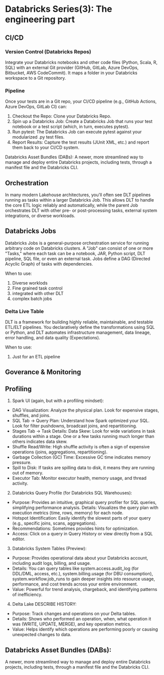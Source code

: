 # Databricks Series(3): The engineering part

## CI/CD

### Version Control (Databricks Repos)

Integrate your Databricks notebooks and other code files (Python, Scala, R, SQL) with an external Git provider (GitHub,
GitLab, Azure DevOps, Bitbucket, AWS CodeCommit). It maps a folder in your Databricks workspace to a Git repository.

### Pipeline

Once your tests are in a Git repo, your CI/CD pipeline (e.g., GitHub Actions, Azure DevOps, GitLab CI) can:

1. Checkout the Repo: Clone your Databricks Repo.
2. Spin up a Databricks Job: Create a Databricks Job that runs your test notebook or a test script (which, in turn,
   executes pytest).
3. Run pytest: The Databricks Job can execute pytest against your modularized .py test files.
4. Report Results: Capture the test results (JUnit XML, etc.) and report them back to your CI/CD system.

Databricks Asset Bundles (DABs): A newer, more streamlined way to manage and deploy entire Databricks projects,
including tests, through a manifest file and the Databricks CLI.

## Orchestration

In many modern Lakehouse architectures, you'll often see DLT pipelines running as tasks within a larger Databricks Job.
This allows DLT to handle the core ETL logic reliably and automatically, while the parent Job orchestrates DLT with
other pre- or post-processing tasks, external system integrations, or diverse workloads.

## Databricks Jobs

Databricks Jobs is a general-purpose orchestration service for running arbitrary code on Databricks clusters. A "Job"
can consist of one or more "Tasks," where each task can be a notebook, JAR, Python script, DLT pipeline, SQL file, or
even an external task. Jobs define a DAG (Directed Acyclic Graph) of tasks with dependencies.

When to use:

1. Diverse worklods
2. Fine grained task control
3. integrated with other DLT
4. complex batch jobs

### Delta Live Table

DLT is a framework for building highly reliable, maintainable, and testable ETL/ELT pipelines. You declaratively define
the transformations using SQL or Python, and DLT automates infrastructure management, data lineage, error handling, and
data quality (Expectations).

When to use:

1. Just for an ETL pipeline

## Goverance & Monitoring

## Profiling

1. Spark UI (again, but with a profiling mindset):

- DAG Visualization: Analyze the physical plan. Look for expensive stages, shuffles, and joins.
- SQL Tab -> Query Plan: Understand how Spark optimized your SQL. Look for filter pushdowns, broadcast joins, and
  repartitioning.
- Stages Tab -> Task Details: Data Skew: Look for wide variations in task durations within a stage. One or a few tasks
  running much longer than others indicates data skew.
- Shuffle Read/Write: High shuffle activity is often a sign of expensive operations (joins, aggregations,
  repartitioning).
- Garbage Collection (GC) Time: Excessive GC time indicates memory pressure.
- Spill to Disk: If tasks are spilling data to disk, it means they are running out of memory.
- Executor Tab: Monitor executor health, memory usage, and thread activity.

2. Databricks Query Profile (for Databricks SQL Warehouses):

- Purpose: Provides an intuitive, graphical query profiler for SQL queries, simplifying performance analysis. Details:
  Visualizes the query plan with execution metrics (time, rows, memory) for each node.
- Hotspot Identification: Easily identify the slowest parts of your query (e.g., specific joins, scans, aggregations).
- Recommendations: Sometimes provides hints for optimization.
- Access: Click on a query in Query History or view directly from a SQL editor.

3. Databricks System Tables (Preview):

- Purpose: Provides operational data about your Databricks account, including audit logs, billing, and usage.
- Details: You can query tables like system.access.audit_log (for DDL/DML, access, etc.), system.billing.usage (for DBU
  consumption), system.workflow.job_runs to gain deeper insights into resource usage, performance, and cost trends
  across your entire environment.
- Value: Powerful for trend analysis, chargeback, and identifying patterns of inefficiency.

4. Delta Lake DESCRIBE HISTORY:

- Purpose: Track changes and operations on your Delta tables.
- Details: Shows who performed an operation, when, what operation it was (WRITE, UPDATE, MERGE), and key operation
  metrics.
- Value: Helps identify which operations are performing poorly or causing unexpected changes to data.

## Databricks Asset Bundles (DABs):

A newer, more streamlined way to manage and deploy entire Databricks projects, including tests, through a manifest file
and the Databricks CLI.
